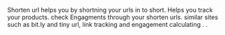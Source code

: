 Shorten url helps you by shortning your urls in to short.
Helps you track your products. check Engagments through your shorten urls.
similar sites such as bit.ly and tiny url,
link tracking and engagement calculating
.
.

